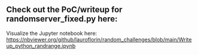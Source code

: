 ## Check out the PoC/writeup for randomserver_fixed.py here:
Visualize the Jupyter notebook here: https://nbviewer.org/github/lauroflorin/random_challenges/blob/main/Writeup_python_randrange.ipynb
